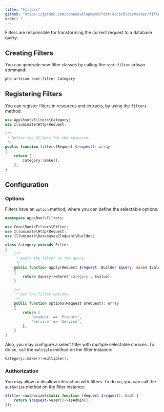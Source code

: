 ```yaml
---
title: "Filters"
github: "https://github.com/conedevelopment/root-docs/blob/master/filters.md"
order: 7
---
```


Filters are responsible for transforming the current request to a database query.

## Creating Filters

You can generate new filter classes by calling the `root:filter` artisan command:

```sh
php artisan root:filter Category
```

## Registering Filters

You can register filters in resources and extracts, by using the `filters` method.

```php
use App\Root\Filters\Category;
use Illuminate\Http\Request;

/**
 * Define the filters for the resource.
 */
public function filters(Request $request): array
{
    return [
        Category::make(),
    ];
}
```

## Configuration

### Options

Filters have an `option` method, where you can define the selectable options:

```php
namespace App\Root\Filters;

use Cone\Root\Filters\Filter;
use Illuminate\Http\Request;
use Illuminate\Database\Eloquent\Builder;

class Category extends Filter
{
    /**
     * Apply the filter on the query.
     */
    public function apply(Request $request, Builder $query, mixed $value): Builder
    {
        return $query->where('category', $value);
    }

    /**
     * Get the filter options.
     */
    public function options(Request $request): array
    {
        return [
            'product' => 'Product',
            'service' => 'Service',
        ];
    }
}
```

Also, you may configure a select filter with multiple selectable choices. To do so, call the `multiple` method on the filter instance:

```php
Category::make()->multiple();
```

### Authorization

You may allow or disallow interaction with filters. To do so, you can call the `authorize` method on the filter instance:

```php
$filter->authorize(static function (Request $request): bool {
    return $request->user()->isAdmin();
});
```
